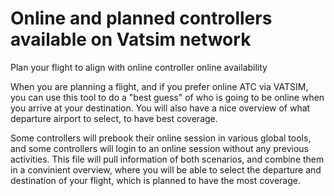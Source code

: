 # Online and planned controllers available on Vatsim network
 Plan your flight to align with online controller online availability
 
 When you are planning a flight, and if you prefer online ATC via VATSIM, you can use this tool to do a "best guess" of who is going to be online when you arrive at your destination. You will also have a nice overview of what departure airport to select, to have best coverage.

Some controllers will prebook their online session in various global tools, and some controllers will login to an online session without any previous activities. This file will pull information of both scenarios, and combine them in a convinient overview, where you will be able to select the departure and destination of your flight, which is planned to have the most coverage.
